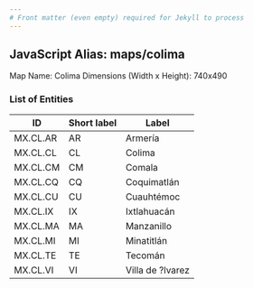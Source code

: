 ```yaml
---
# Front matter (even empty) required for Jekyll to process
---
```


## JavaScript Alias: maps/colima

Map Name: Colima
Dimensions (Width x Height): 740x490





### List of Entities

ID | Short label | Label
---|---|---|
MX.CL.AR|AR|Armería
MX.CL.CL|CL|Colima
MX.CL.CM|CM|Comala
MX.CL.CQ|CQ|Coquimatlán
MX.CL.CU|CU|Cuauhtémoc
MX.CL.IX|IX|Ixtlahuacán
MX.CL.MA|MA|Manzanillo
MX.CL.MI|MI|Minatitlán
MX.CL.TE|TE|Tecomán
MX.CL.VI|VI|Villa de ?lvarez

